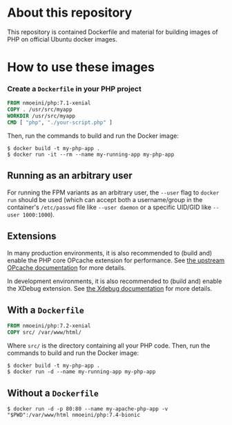 # About this repository
 This repository is contained Dockerfile and material for building images of PHP on official Ubuntu docker images.
 
# How to use these images

### Create a `Dockerfile` in your PHP project

```dockerfile
FROM nmoeini/php:7.1-xenial
COPY . /usr/src/myapp
WORKDIR /usr/src/myapp
CMD [ "php", "./your-script.php" ]
```

Then, run the commands to build and run the Docker image:

```console
$ docker build -t my-php-app .
$ docker run -it --rm --name my-running-app my-php-app
```

## Running as an arbitrary user

For running the FPM variants as an arbitrary user, the `--user` flag to `docker run` should be used (which can accept both a username/group in the container's `/etc/passwd` file like `--user daemon` or a specific UID/GID like `--user 1000:1000`).

## Extensions

In many production environments, it is also recommended to (build and) enable the PHP core OPcache extension for performance. See [the upstream OPcache documentation](https://www.php.net/manual/en/book.opcache.php) for more details.

In development environments, it is also recommended to (build and) enable the XDebug extension. See [the Xdebug documentation](https://xdebug.org/docs/) for more details. 

## With a `Dockerfile`

```dockerfile
FROM nmoeini/php:7.2-xenial
COPY src/ /var/www/html/
```

Where `src/` is the directory containing all your PHP code. Then, run the commands to build and run the Docker image:

```console
$ docker build -t my-php-app .
$ docker run -d --name my-running-app my-php-app
```

## Without a `Dockerfile`

```console
$ docker run -d -p 80:80 --name my-apache-php-app -v "$PWD":/var/www/html nmoeini/php:7.4-bionic
```
